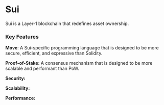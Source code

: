 # Sui

Sui is a Layer-1 blockchain that redefines asset ownership.

### Key Features

**Move**: A Sui-specific programming language that is designed to be more secure, efficient, and expressive than Solidity.

**Proof-of-Stake:** A consensus mechanism that is designed to be more scalable and performant than PoW.

**Security:**

**Scalability:**

**Performance:**

